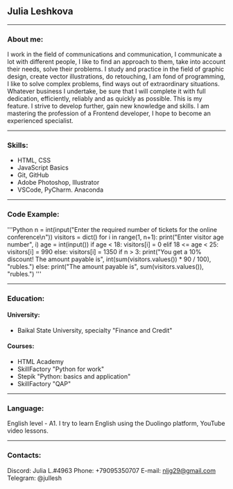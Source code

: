 ## Julia Leshkova
----------
### About me:
I work in the field of communications and communication, I communicate a lot with different people, I like to find an approach to them, take into account their needs, solve their problems.
I study and practice in the field of graphic design, create vector illustrations, do retouching, I am fond of programming, I like to solve complex problems, find ways out of extraordinary situations.
Whatever business I undertake, be sure that I will complete it with full dedication, efficiently, reliably and as quickly as possible. This is my feature.
I strive to develop further, gain new knowledge and skills. I am mastering the profession of a Frontend developer, I hope to become an experienced specialist.

----------
### Skills:
* HTML, CSS
* JavaScript Basics 
* Git, GitHub
* Adobe Photoshop, Illustrator
* VSCode, PyCharm. Anaconda

----------
### Code Example:
'''Python
n = int(input("Enter the required number of tickets for the online conference\n"))
visitors = dict()
for i in range(1, n+1):
    print("Enter visitor age number", i)
    age = int(input())
    if age < 18:
        visitors[i] = 0
    elif 18 <= age < 25:
        visitors[i] = 990
    else:
        visitors[i] = 1350
if n > 3:
    print("You get a 10% discount! The amount payable is", int(sum(visitors.values()) * 90 / 100), "rubles.")
else:
    print("The amount payable is", sum(visitors.values()), "rubles.")
'''

----------
### Education:
#### University:
* Baikal State University, specialty "Finance and Credit"

#### Courses:
* HTML Academy
* SkillFactory "Python for work"
* Stepik "Python: basics and application"
* SkillFactory "QAP"

----------
### Language:
English level - A1.
I try to learn English using the Duolingo platform, YouTube video lessons.

---------
### Contacts:
Discord: Julia L.#4963
Phone: +79095350707
E-mail: nljg29@gmail.com
Telegram: @jullesh